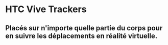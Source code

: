 # HTC Vive Trackers

## Placés sur n'importe quelle partie du corps pour en suivre les déplacements en réalité virtuelle.